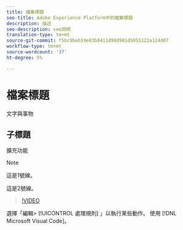 ```yaml
---
title: 檔案標題
seo-title: Adobe Experience Platform中的檔案標題
description: 描述
seo-description: seo說明
translation-type: tm+mt
source-git-commit: f5bc9beb59e83b0411d98d901d5055122a124d07
workflow-type: tm+mt
source-wordcount: '37'
ht-degree: 5%

---
```



# 檔案標題

文字與事物

## 子標題

擴充功能

>[!NOTE]
> 
> 這是1號線。
>
> 這是2號線。

>[!VIDEO](https://youtu.be/ypS_CKym5NQ)

選擇「編輯> [!UICONTROL 處理規則] 」以執行某些動作。 使用 [!DNL Microsoft Visual Code]。

